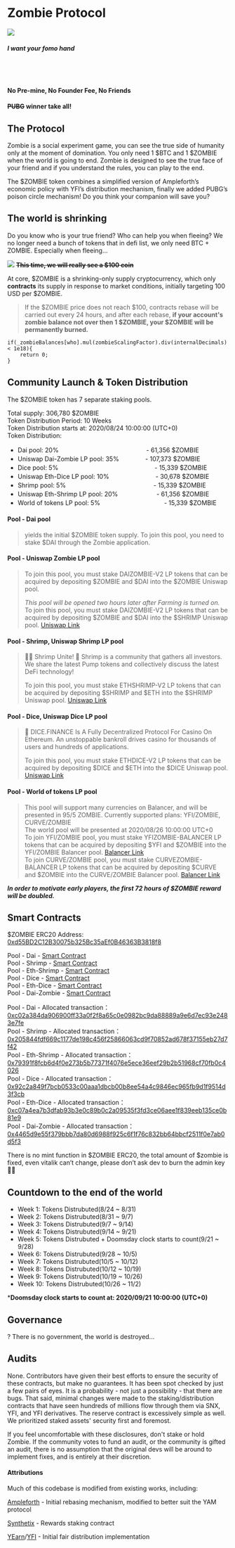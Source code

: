# Zombie Protocol 
![](https://i.imgur.com/JJpiT1Y.jpg)
#### *I want your fomo hand*
   　  
-----
#### No Pre-mine, No Founder Fee, No Friends
#### ~~PUBG~~ winner take all!

## The Protocol
Zombie is a social experiment game, you can see the true side of humanity only at the moment of domination. You only need 1 $BTC and 1 $ZOMBIE when the world is going to end. Zombie is designed to see the true face of your friend and if you understand the rules, you can play to the end.

The $ZOMBIE token combines a simplified version of Ampleforth’s economic policy with YFI’s distribution mechanism, finally we added PUBG’s poison circle mechanism! Do you think your companion will save you?

## The world is shrinking

Do you know who is your true friend? Who can help you when fleeing? We no longer need a bunch of tokens that in defi list, we only need BTC + ZOMBIE. Especially when fleeing...


![](https://i.imgur.com/aIeonHV.png)
**~~This time, we will really see a $100 coin~~**


At core, $ZOMBIE is a shrinking-only supply cryptocurrency, which only **contracts** its supply in response to market conditions, initially targeting 100 USD per $ZOMBIE. 

> If the $ZOMBIE price does not reach $100, contracts rebase will be carried out every 24 hours, and after each rebase, **if your account's zombie balance not over then 1 $ZOMBIE, your $ZOMBIE will be permanently burned.**
```
if(_zombieBalances[who].mul(zombieScalingFactor).div(internalDecimals) < 1e18){
    return 0;
}
```

## Community Launch & Token Distribution
The $ZOMBIE token has 7 separate staking pools.

Total supply: 306,780 $ZOMBIE  
Token Distribution Period: 10 Weeks  
Token Distribution starts at: 2020/08/24 10:00:00 (UTC+0)  
Token Distribution:
* Dai pool: 20% 　　　　　　　　　　　　　　- 61,356 $ZOMBIE
* Uniswap Dai-Zombie LP pool: 35% 　　　　- 107,373 $ZOMBIE
* Dice pool: 5% 　　 　　 　　 　　 　　　　　　 - 15,339 $ZOMBIE
* Uniswap Eth-Dice LP pool: 10% 　　　　　　　 - 30,678 $ZOMBIE
* Shrimp pool: 5%  　　　　　　　　　　　　　　- 15,339 $ZOMBIE
* Uniswap Eth-Shrimp LP pool: 20%  　　　　　　- 61,356 $ZOMBIE
* World of tokens LP pool: 5%  　 　 　　 　　 　　　- 15,339 $ZOMBIE


#### Pool - Dai pool
> yields the initial $ZOMBIE token supply. To join this pool, you need to stake $DAI through the Zombie application.

#### Pool - Uniswap Zombie LP pool
> To join this pool, you must stake  DAIZOMBIE-V2 LP tokens that can be acquired by depositing $ZOMBIE and $DAI into the $ZOMBIE Uniswap pool.
> 
> *This pool will be opened two hours later after Farming is turned on.*  
> To join this pool, you must stake  DAIZOMBIE-V2 LP tokens that can be acquired by depositing $ZOMBIE and $DAI into the $SHRIMP Uniswap pool. [Uniswap Link](https://app.uniswap.org/#/add/0x6b175474e89094c44da98b954eedeac495271d0f/0xd55bd2c12b30075b325bc35aef0b46363b3818f8)

#### Pool - Shrimp, Uniswap Shrimp LP pool
> 🚨🚨 Shrimp Unite!
>  🦐 Shrimp is a community that gathers all investors. We share the latest Pump tokens and collectively discuss the latest DeFi technology!
>  
> To join this pool, you must stake  ETHSHRIMP-V2 LP tokens that can be acquired by depositing $SHRIMP and $ETH into the $SHRIMP Uniswap pool. [Uniswap Link](https://app.uniswap.org/#/add/0x38c4102d11893351ced7ef187fcf43d33eb1abe6/ETH)

#### Pool - Dice, Uniswap Dice LP pool
> 🎲 DICE.FINANCE Is A Fully Decentralized Protocol For Casino On Ethereum. An unstoppable bankroll drives casino for thousands of users and hundreds of applications.
> 
> To join this pool, you must stake  ETHDICE-V2 LP tokens that can be acquired by depositing $DICE and $ETH into the $DICE Uniswap pool. [Uniswap Link](https://app.uniswap.org/#/add/ETH/0xcf67ced76e8356366291246a9222169f4dbdbe64)

#### Pool - World of tokens LP pool
>This pool will support many currencies on Balancer, and will be presented in 95/5 ZOMBIE. Currently supported plans: YFI/ZOMBIE, CURVE/ZOMBIE  
>The world pool will be presented at 2020/08/26 10:00:00 UTC+0  
>To join YFI/ZOMBIE pool, you must stake  YFIZOMBIE-BALANCER LP tokens that can be acquired by depositing $YFI and $ZOMBIE into the YFI/ZOMBIE Balancer pool. [Balancer Link](https://pools.balancer.exchange/#/pool/0x1066a453127fad74d0ab1c981dffa56d76310517/)  
>To join CURVE/ZOMBIE pool, you must stake  CURVEZOMBIE-BALANCER LP tokens that can be acquired by depositing $CURVE and $ZOMBIE into the CURVE/ZOMBIE Balancer pool. [Balancer Link](https://pools.balancer.exchange/#/pool/0xda4b031b5ece42abb394a9d2130eaa958c2a8b38/)

***In order to motivate early players, the first 72 hours of $ZOMBIE reward will be doubled.***


## Smart Contracts
$ZOMBIE ERC20 Address: [0xd55BD2C12B30075b325Bc35aEf0B46363B3818f8](https://etherscan.io/token/0xd55BD2C12B30075b325Bc35aEf0B46363B3818f8)  

Pool - Dai - [Smart Contract](https://etherscan.io/address/0x66c58b0ed9f987c19177aa5949c3100beda982f5)  
Pool - Shrimp - [Smart Contract](https://etherscan.io/address/0x1dd61127758c47ab95a1931e02d3517f8d0dd1a6)  
Pool - Eth-Shrimp  - [Smart Contract](https://etherscan.io/address/0xd82def026ec724ab8b06a117f69aa32a125e0dbd)  
Pool - Dice - [Smart Contract](https://etherscan.io/address/0xcd3d97a3ebf3910d1572d4446d4303bc77ace335)  
Pool - Eth-Dice - [Smart Contract](https://etherscan.io/address/0x934929f34c7b7611abc1aeca15769da3ca47a097)  
Pool - Dai-Zombie - [Smart Contract](https://etherscan.io/address/0x88a131b5293ca340b454111314b6c1b5c0dfa9b9)  

Pool - Dai - Allocated transaction：[0xc02a384da906900ff33a0f2f8a65c0e0982bc9da88889a9e6d7ec93e2483e7fe](https://etherscan.io/tx/0xc02a384da906900ff33a0f2f8a65c0e0982bc9da88889a9e6d7ec93e2483e7fe)  
Pool - Shrimp - Allocated transaction：[0x205844fdf669c1177de198c456f25866063cd9f70852ad678f37155eb27d7f42](https://etherscan.io/tx/0x205844fdf669c1177de198c456f25866063cd9f70852ad678f37155eb27d7f42)  
Pool - Eth-Shrimp  - Allocated transaction：[0x79391f8fcb6d4f0e273b5b77371f4076e5ece36eef29b2b51968cf70fb0c4026](https://etherscan.io/tx/0x79391f8fcb6d4f0e273b5b77371f4076e5ece36eef29b2b51968cf70fb0c4026)  
Pool - Dice - Allocated transaction：[0x92c2a849f7bcb0533c00aaa1dbcb00b8ee54a4c9846ec965fb9d1f9514d3f3cb](https://etherscan.io/tx/0x92c2a849f7bcb0533c00aaa1dbcb00b8ee54a4c9846ec965fb9d1f9514d3f3cb)  
Pool - Eth-Dice - Allocated transaction：[0xc07a4ea7b3dfab93b3e0c89b0c2a09535f3fd3ce06aee1f839eeb135ce0b81e9](https://etherscan.io/tx/0xc07a4ea7b3dfab93b3e0c89b0c2a09535f3fd3ce06aee1f839eeb135ce0b81e9)  
Pool - Dai-Zombie - Allocated transaction：[0x4465d9e55f379bbb7da80d6988f925c6f1f76c832bb64bbcf2511f0e7ab0d5f3](https://etherscan.io/tx/0x4465d9e55f379bbb7da80d6988f925c6f1f76c832bb64bbcf2511f0e7ab0d5f3)  

There is no mint function in $ZOMBIE ERC20, the total amount of $zombie is fixed, even vitalik can’t change, please don’t ask dev to burn the admin key🙆‍♂️

## Countdown to the end of the world
* Week 1: Tokens Distrubuted(8/24 ~ 8/31)
* Week 2: Tokens Distrubuted(8/31 ~ 9/7)
* Week 3: Tokens Distrubuted(9/7 ~ 9/14)
* Week 4: Tokens Distrubuted(9/14 ~ 9/21)
* Week 5: Tokens Distrubuted + Doomsday clock starts to count(9/21 ~ 9/28)
* Week 6: Tokens Distrubuted(9/28 ~ 10/5)
* Week 7: Tokens Distrubuted(10/5 ~ 10/12)
* Week 8: Tokens Distrubuted(10/12 ~ 10/19)
* Week 9: Tokens Distrubuted(10/19 ~ 10/26)
* Week 10: Tokens Distrubuted(10/26 ~ 11/2)

***Doomsday clock starts to count at: 2020/09/21 10:00:00 (UTC+0)**

## Governance
? There is no government, the world is destroyed...


## Audits

None. Contributors have given their best efforts to ensure the security of these contracts, but make no guarantees. It has been spot checked by just a few pairs of eyes. It is a probability - not just a possibility - that there are bugs. That said, minimal changes were made to the staking/distribution contracts that have seen hundreds of millions flow through them via SNX, YFI, and YFI derivatives. The reserve contract is excessively simple as well. We prioritized staked assets' security first and foremost.


If you feel uncomfortable with these disclosures, don't stake or hold Zombie. If the community votes to fund an audit, or the community is gifted an audit, there is no assumption that the original devs will be around to implement fixes, and is entirely at their discretion.



#### Attributions
Much of this codebase is modified from existing works, including:

[Ampleforth](https://ampleforth.org) - Initial rebasing mechanism, modified to better suit the YAM protocol

[Synthetix](https://synthetix.io) - Rewards staking contract

[YEarn](https://yearn.finance)/[YFI](https://ygov.finance) - Initial fair distribution implementation
